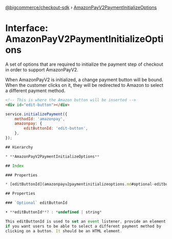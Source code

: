 [@bigcommerce/checkout-sdk](../README.md) › [AmazonPayV2PaymentInitializeOptions](amazonpayv2paymentinitializeoptions.md)

# Interface: AmazonPayV2PaymentInitializeOptions

A set of options that are required to initialize the payment step of
checkout in order to support AmazonPayV2.

When AmazonPayV2 is initialized, a change payment button will be bound.
When the customer clicks on it, they will be redirected to Amazon to
select a different payment method.

```html
<!-- This is where the Amazon button will be inserted -->
<div id="edit-button"></div>
```

```js
service.initializePayment({
    methodId: 'amazonpay',
    amazonpay: {
        editButtonId: 'edit-button',
    },
});

## Hierarchy

* **AmazonPayV2PaymentInitializeOptions**

## Index

### Properties

* [editButtonId](amazonpayv2paymentinitializeoptions.md#optional-editbuttonid)

## Properties

### `Optional` editButtonId

• **editButtonId**? : *undefined | string*

This editButtonId is used to set an event listener, provide an element ID
if you want users to be able to select a different payment method by
clicking on a button. It should be an HTML element.
